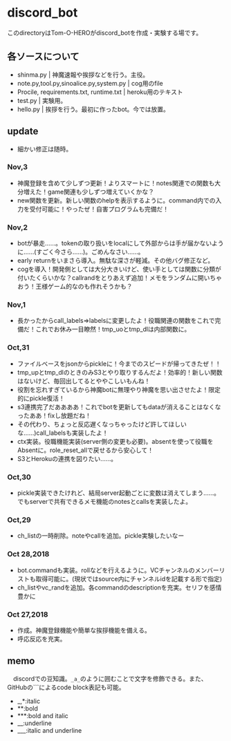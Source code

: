 # discord_bot
このdirectoryはTom-O-HEROがdiscord_botを作成・実験する場です。

## 各ソースについて
- shinma.py | 神魔速報や挨拶などを行う。主役。
- note.py,tool.py,sinoalice.py,system.py | cog用のfile
- Procile, requirements.txt, runtime.txt | heroku用のテキスト
- test.py | 実験用。
- hello.py | 挨拶を行う。最初に作ったbot。今では放置。

## update
- 細かい修正は随時。

### Nov,3
- 神魔登録を含めて少しずつ更新！よりスマートに！notes関連での関数も大分増えた！game関連も少しずつ増えていくかな？
- new関数を更新。新しい関数のhelpを表示するように。command内での入力を受付可能に！やったぜ！自害プログラムも完備だ！
### Nov,2
- botが暴走……。tokenの取り扱いをlocalにして外部からは手が届かないように……(すごく今さら……)。ごめんなさい……。
- early returnをいまさら導入。無駄な深さが軽減。その他バグ修正など。
- cogを導入！開発側としては大分大きいけど、使い手としては関数に分類が付いたくらいかな？callrandをとりあえず追加！メモをランダムに開いちゃおう！王様ゲーム的なのも作れそうかも？
### Nov,1
- 長かったからcall_labels=>labelsに変更したよ！役職関連の関数をこれで完備だ！これでお休み一目瞭然！tmp_uoとtmp_dlは内部関数に。
### Oct,31
- ファイルベースをjsonからpickleに！今までのスピードが帰ってきたぜ！！
- tmp_upとtmp_dlのときのみS3とやり取りするんだよ！効率的！新しい関数はないけど、毎回出してるとややこしいもんね！
- 役割を忘れすぎているから神魔botに無理やり神魔を思い出させたよ！限定的にpickle復活！
- s3連携完了だああああ！これでbotを更新してもdataが消えることはなくなったああ！fixし放題だね！
- その代わり、ちょっと反応遅くなっちゃったけど許してほしいな……)call_labelsも実装したよ！
- ctx実装。役職機能実装(server側の変更も必要)。absentを使って役職をAbsentに。role_reset_allで戻せるから安心して！
- S3とHerokuの連携を図りたい……。
### Oct,30
- pickle実装できたけれど、結局server起動ごとに変数は消えてしまう……。でもserverで共有できるメモ機能のnotesとcallsを実装したよ。
### Oct,29
- ch_listの一時削除。noteやcallを追加。pickle実験したいなー
### Oct 28,2018
- bot.commandも実装。rollなどを行えるように。VCチャンネルのメンバーリストも取得可能に。(現状ではsource内にチャンネルidを記載する形で指定)
- ch_listやvc_randを追加。各commandのdescriptionを充実。セリフを感情豊かに
### Oct 27,2018
- 作成。神魔登録機能や簡単な挨拶機能を備える。
- 呼応反応を充実。

## memo
　discordでの豆知識。`_a_`のように囲むことで文字を修飾できる。また、GitHubの```によるcode block表記も可能。
- _,*:italic
- **:bold
- ***:bold and italic
- __:underline
- ___:italic and underline